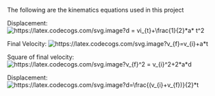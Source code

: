 The following are the kinematics equations used in this project

Displacement:
<img src="https://latex.codecogs.com/svg.image?d&space;=&space;vi_{t}&plus;\frac{1}{2}*a*&space;t^2" title="https://latex.codecogs.com/svg.image?d = vi_{t}+\frac{1}{2}*a* t^2" />

Final Velocity:
<img src="https://latex.codecogs.com/svg.image?v_{f}=v_{i}&plus;a*t&space;" title="https://latex.codecogs.com/svg.image?v_{f}=v_{i}+a*t " />

Square of final velocity:
<img src="https://latex.codecogs.com/svg.image?v_{f}^2&space;=&space;v_{i}^2&plus;2*a*d" title="https://latex.codecogs.com/svg.image?v_{f}^2 = v_{i}^2+2*a*d" />

Displacement:
<img src="https://latex.codecogs.com/svg.image?d=\frac{(v_{i}&plus;v_{f})}{2}*t" title="https://latex.codecogs.com/svg.image?d=\frac{(v_{i}+v_{f})}{2}*t" />

